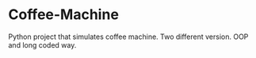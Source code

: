 # Coffee-Machine
Python project that simulates coffee machine. Two different version. OOP and long coded way.

